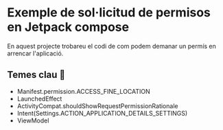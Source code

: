 # Exemple de sol·licitud de permisos en Jetpack compose
En aquest projecte trobareu el codi de com podem demanar un permís en arrencar l'aplicació.
## Temes clau 🔑
* Manifest.permission.ACCESS_FINE_LOCATION
* LaunchedEffect
* ActivityCompat.shouldShowRequestPermissionRationale
* Intent(Settings.ACTION_APPLICATION_DETAILS_SETTINGS)
* ViewModel
